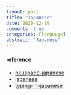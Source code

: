 ```yaml
---
layout: post
title: "Japanese"
date: 2020-12-19
comments: true
categories: [language]
abstract: "Japanese"
---
```



#### reference  
* [hkuspace-japanese](https://soul2.hkuspace.hku.hk/course/view.php?id=107498) 
* [japanese](https://cyberspace.hkuspace.hku.hk/japanese2/index.php) 
* [typing-in-japanese](https://blog.lingodeer.com/typing-in-japanese/) 

